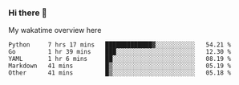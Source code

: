 ### Hi there 👋

<!--
**Jassy930/Jassy930** is a ✨ _special_ ✨ repository because its `README.md` (this file) appears on your GitHub profile.

Here are some ideas to get you started:

- 🔭 I’m currently working on ...
- 🌱 I’m currently learning ...
- 👯 I’m looking to collaborate on ...
- 🤔 I’m looking for help with ...
- 💬 Ask me about ...
- 📫 How to reach me: ...
- 😄 Pronouns: ...
- ⚡ Fun fact: ...
-->

My wakatime overview here
<!--START_SECTION:waka-->
```text
Python     7 hrs 17 mins   █████████████▓░░░░░░░░░░░   54.21 % 
Go         1 hr 39 mins    ███░░░░░░░░░░░░░░░░░░░░░░   12.30 % 
YAML       1 hr 6 mins     ██░░░░░░░░░░░░░░░░░░░░░░░   08.19 % 
Markdown   41 mins         █▒░░░░░░░░░░░░░░░░░░░░░░░   05.19 % 
Other      41 mins         █▒░░░░░░░░░░░░░░░░░░░░░░░   05.18 % 
```
<!--END_SECTION:waka-->
